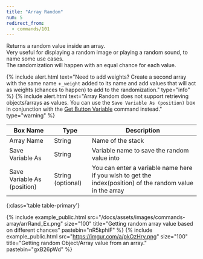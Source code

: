 ```yaml
---
title: "Array Random"
num: 5
redirect_from:
  - commands/101
---
```


Returns a random value inside an array.\
Very useful for displaying a random image or playing a random sound, to name some use cases.\
The randomization will happen with an equal chance for each value.

{% include alert.html text="Need to add weights? Create a second array with the same name +<code>_weight</code> added to its name and add values that will act as weights (chances to happen) to add to the randomization." type="info" %} 
{% include alert.html text="Array Random does not support retrieving objects/arrays as values. You can use the <code>Save Variable As (position)</code> box in conjunction with the <a href='/docs/commands/variables#getbuttonvariable'>Get Button Variable</a> command instead." type="warning" %} 

| Box Name | Type | Description | 
|-------|--------|--------
|Array Name	|String	| Name of the stack
| Save Variable As | String | Variable name to save the random value into|
| Save Variable As (position) |	String (optional) |	You can enter a variable name here if you wish to get the index(position) of the random value in the array
{:class='table table-primary'}

{% include example_public.html src="/docs/assets/images/commands-array/arrRand_Ex.png" size="100" title="Getting random array value based on different chances" pastebin="nR5kphiF" %} 
{% include example_public.html src="https://imgur.com/a/pkOzHry.png" size="100" title="Getting random Object/Array value from an array." pastebin="gxB26pWd" %} 







